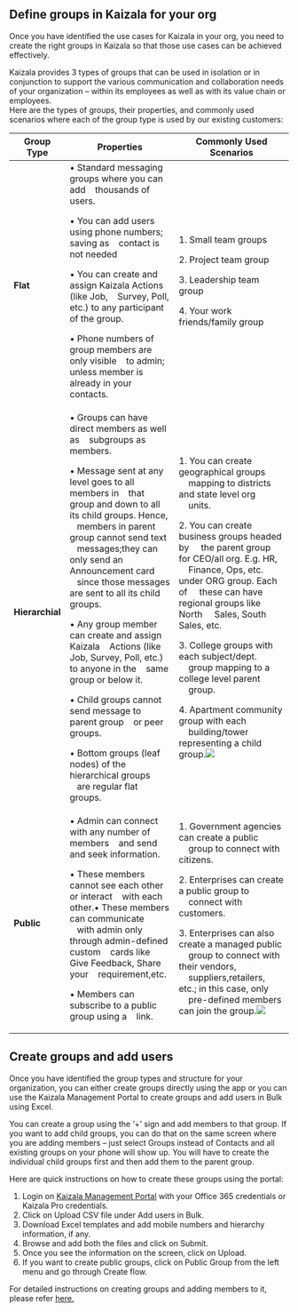 [5]: http://manage.kaiza.la/
[6]: https://support.office.com/en-us/article/Kaizala-Groups-858bead0-f99b-4215-83c6-b8812bbe3edd
## Define groups in Kaizala for your org   
Once you have identified the use cases for Kaizala in your org, you need to create the right groups in Kaizala so that those use cases can be achieved effectively.<p>
Kaizala provides 3 types of groups that can be used in isolation or in conjunction to support the various communication and collaboration needs of your organization – within its employees as well as with its value chain or employees.  
Here are the types of groups, their properties, and commonly used scenarios where each of the group type is used by our existing customers: 

| Group Type   |      Properties     |  Commonly Used Scenarios|
|----------|-------------|------|
|**Flat**|•	Standard messaging groups where you can add &nbsp;&nbsp;&nbsp;thousands of users.<p>•	You can add users using phone numbers; saving as &nbsp;&nbsp;&nbsp;contact is not needed<p>•	You can create and assign Kaizala Actions (like Job, &nbsp;&nbsp;&nbsp;Survey, Poll, etc.) to any participant of the group.<p>•	Phone numbers of group members are only visible &nbsp;&nbsp;&nbsp;to admin; unless member is already in your contacts.| 1.	Small team groups<p><p> 2.	Project team group<p> 3. Leadership team group<p> 4.	Your work friends/family group| 
|**Hierarchial**|•	Groups can have direct members as well as &nbsp;&nbsp;&nbsp;subgroups as members.<p>•	Message sent at any level goes to all members in &nbsp;&nbsp;&nbsp;that group and down to all its child groups. Hence, &nbsp;&nbsp;&nbsp;members in parent group cannot send text &nbsp;&nbsp;&nbsp;messages;they can only send an Announcement card &nbsp;&nbsp;&nbsp;since those messages are sent to all its child groups.<p>•	Any group member can create and assign Kaizala &nbsp;&nbsp;&nbsp;Actions (like Job, Survey, Poll, etc.) to anyone in the &nbsp;&nbsp;&nbsp;same group or below it.<p>•	Child groups cannot send message to parent group &nbsp;&nbsp;&nbsp;or peer groups.<p>•	Bottom groups (leaf nodes) of the hierarchical groups &nbsp;&nbsp;&nbsp;are regular flat groups.  |1.	You can create geographical groups &nbsp;&nbsp;&nbsp;&nbsp;mapping to districts and state level org &nbsp;&nbsp;&nbsp;&nbsp;units.<p><p>2.	You can create business groups headed by &nbsp;&nbsp;&nbsp;&nbsp;the parent group for CEO/all org. E.g. HR, &nbsp;&nbsp;&nbsp;&nbsp;Finance, Ops, etc. under ORG group. Each of &nbsp;&nbsp;&nbsp;&nbsp;these can have regional groups like North &nbsp;&nbsp;&nbsp;&nbsp;Sales, South Sales, etc.<p>3.	College groups with each subject/dept. &nbsp;&nbsp;&nbsp;&nbsp;group mapping to a college level parent &nbsp;&nbsp;&nbsp;&nbsp;group.<p>4.	Apartment community group with each &nbsp;&nbsp;&nbsp;&nbsp;building/tower representing a child group.![](Images/Hirarical.png)| 
|**Public**|•	Admin can connect with any number of members &nbsp;&nbsp;&nbsp;and send and seek information.<p>•	These members cannot see each other or interact &nbsp;&nbsp;&nbsp;with each other.•	These members can communicate &nbsp;&nbsp;&nbsp;with admin only through admin-defined custom &nbsp;&nbsp;&nbsp;cards like Give Feedback, Share your &nbsp;&nbsp;&nbsp;requirement,etc.<p>•	Members can subscribe to a public group using a &nbsp;&nbsp;&nbsp;link.|1.	Government agencies can create a public &nbsp;&nbsp;&nbsp;&nbsp;group to connect with citizens.<p>2.	Enterprises can create a public group to &nbsp;&nbsp;&nbsp;&nbsp;connect with customers.<p>3. Enterprises can also create a managed public &nbsp;&nbsp;&nbsp;&nbsp;group to connect with their vendors, &nbsp;&nbsp;&nbsp;&nbsp;suppliers,retailers, etc.; in this case, only &nbsp;&nbsp;&nbsp;&nbsp;pre-defined members can join the group.![](Images/Public%20group.png)|
  
##  Create groups and add users  
Once you have identified the group types and structure for your organization, you can either create groups directly using the app or you can use the Kaizala Management Portal to create groups and add users in Bulk using Excel.<p>
You can create a group using the ‘+’ sign and add members to that group. If you want to add child groups, you can do that on the same screen where you are adding members – just select Groups instead of Contacts and all existing groups on your phone will show up. You will have to create the individual child groups first and then add them to the parent group.<p>
Here are quick instructions on how to create these groups using the portal:<p> 
1. Login on [Kaizala Management Portal][5] with your Office 365 credentials or Kaizala Pro credentials.
2. Click on Upload CSV file under Add users in Bulk.
3. Download Excel templates and add mobile numbers and hierarchy information, if any.  
4. Browse and add both the files and click on Submit.
5. Once you see the information on the screen, click on Upload.
6. If you want to create public groups, click on Public Group from the left menu and go through Create flow.
  
For detailed instructions on creating groups and adding members to it, please refer [here.][6]  
